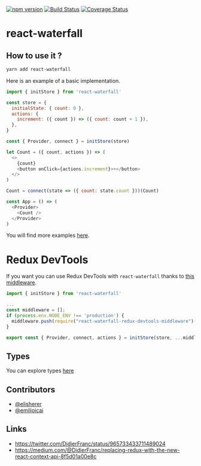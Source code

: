 [![npm version](https://badge.fury.io/js/react-waterfall.svg)](https://badge.fury.io/js/react-waterfall) [![Build Status](https://api.travis-ci.org/didierfranc/react-waterfall.svg?branch=master)](https://travis-ci.org/didierfranc/react-waterfall) [![Coverage Status](https://coveralls.io/repos/github/didierfranc/react-waterfall/badge.svg)](https://coveralls.io/github/didierfranc/react-waterfall)

# react-waterfall

## How to use it ?

```sh
yarn add react-waterfall
```

Here is an example of a basic implementation.

```js
import { initStore } from 'react-waterfall'

const store = {
  initialState: { count: 0 },
  actions: {
    increment: ({ count }) => ({ count: count + 1 }),
  },
}

const { Provider, connect } = initStore(store)

let Count = ({ count, actions }) => (
  <>
    {count}
    <button onClick={actions.increment}>+</button>
  </>
)

Count = connect(state => ({ count: state.count }))(Count)

const App = () => (
  <Provider>
    <Count />
  </Provider>
)
```

You will find more examples [here](https://github.com/didierfranc/react-waterfall/tree/master/examples).

# Redux DevTools

If you want you can use Redux DevTools with `react-waterfall` thanks to [this middleware](https://github.com/elisherer/react-waterfall-redux-devtools-middleware).

```js
import { initStore } from 'react-waterfall'

...
const middleware = [];
if (process.env.NODE_ENV !== 'production') {
  middleware.push(require("react-waterfall-redux-devtools-middleware")());
}

export const { Provider, connect, actions } = initStore(store, ...middleware);
```

## Types

You can explore types [here](https://github.com/didierfranc/react-waterfall/blob/master/dist/react-watefall.js.flow)

## Contributors

- [@elisherer](https://github.com/elisherer)
- [@emilioicai](https://github.com/emilioicai)

## Links

* https://twitter.com/DidierFranc/status/965733433711489024
* https://medium.com/@DidierFranc/replacing-redux-with-the-new-react-context-api-8f5d01a00e8c
